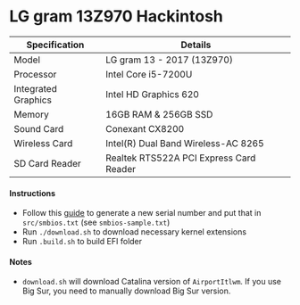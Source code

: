 # LG gram 13Z970 Hackintosh

| Specification       | Details                                 |
----------------------|-----------------------------------------|
| Model               | LG gram 13 - 2017 (13Z970)              |
| Processor           | Intel Core i5-7200U                     |
| Integrated Graphics | Intel HD Graphics 620                   |
| Memory              | 16GB RAM & 256GB SSD                    |
| Sound Card          | Conexant CX8200                         |
| Wireless Card       | Intel(R) Dual Band Wireless-AC 8265     |
| SD Card Reader      | Realtek RTS522A PCI Express Card Reader |

#### Instructions

- Follow this [guide](https://dortania.github.io/OpenCore-Post-Install/universal/iservices.html#generate-a-new-serial) to generate a new serial number and put that in `src/smbios.txt` (see `smbios-sample.txt`)
- Run `./download.sh` to download necessary kernel extensions
- Run `.build.sh` to build EFI folder

#### Notes

- `download.sh` will download Catalina version of `AirportItlwm`. If you use Big Sur, you need to manually download Big Sur version.
